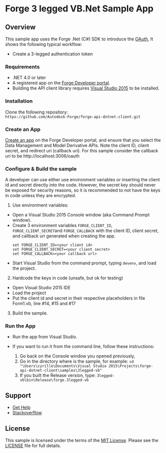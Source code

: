 # Forge 3 legged VB.Net Sample App

## Overview
This sample app uses the Forge .Net (C#) SDK to introduce the 
[OAuth](https://developer.autodesk.com/en/docs/oauth/v2/overview/), 
It shows the following typical workflow:

* Create a 3-legged authentication token


### Requirements
* .NET 4.0 or later
* A registered app on the <a href="https://developer.autodesk.com/myapps" target="_blank">Forge Developer portal</a>.
* Building the API client library requires [Visual Studio 2015](https://www.visualstudio.com/downloads/) to be installed.


### Installation
Clone the following repository:<br />
    ```https://github.com/Autodesk-Forge/forge-api-dotnet-client.git```


### Create an App
[Create an app](https://developer.autodesk.com/en/docs/oauth/v2/tutorials/create-app/) on the 
Forge Developer portal, and ensure that you select the Data Management and Model Derivative APIs. 
Note the client ID, client secret, and redirect uri (callback uri). For this sample consider the callback 
uri to be http://localhost:3006/oauth


### Configure & Build the sample
A developer can use either use environment variables or inserting the client id and secret directly
into the code. However, the secret key should never be exposed for security reasons, so it is recommended
to not have the keys in code unless they are encrypted.
 
1. Use environment variables:
 
  * Open a Visual Studio 2015 Console window (aka Command Prompt window).
  * Create 3 environment variables `FORGE_CLIENT_ID`, `FORGE_CLIENT_SECRET`and `FORGE_CALLBACK` 
with the client ID, client secret, and callback uri generated when creating the app.
    ```
    set FORGE_CLIENT_ID=<your client id>
    set FORGE_CLIENT_SECRET=<your client secret>
	set FORGE_CALLBACK=<your callback url>
    ```
  * Start Visual Studio from the command prompt, typing ``` devenv ```, and load the project.
 
2. Hardcode the keys in code (unsafe, but ok for testing)
  * Open Visual Studio 2015 IDE
  * Load the project
  * Put the client id and secret in their respective placeholders in file Form1.vb, line #14, #15 and #17
 
3. Build the sample.


### Run the App
* Run the app from Visual Studio.
* If you want to run it from the command line, follow these instructions:

  1. Go back on the Console window you opened previously,
  2. Go in the directory where is the sample, for example: ``` cd "\Users\cyrille\Documents\Visual Studio 2015\Projects\forge-api-dotnet-client\samples\3legged-vb" ```
  3. If you built the Release version, type: ``` 3legged-vb\bin\Release\forge.3legged-vb ```


## Support
* [Get Help](https://developer.autodesk.com/en/support/get-help)
* [Stackoverflow](http://stackoverflow.com/questions/tagged/forge)


## License

This sample is licensed under the terms of the [MIT License](http://opensource.org/licenses/MIT).
Please see the [LICENSE](LICENSE) file for full details.
